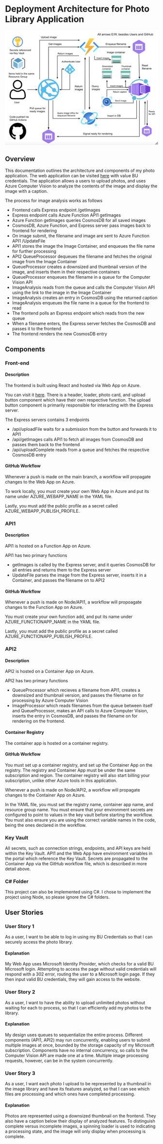 # Deployment Architecture for Photo Library Application

![Architecture Diagram](./assignment-5-diagram.png)

## Overview

This documentation outlines the architecture and components of my photo application. The web application can be visited [here](https://jacob-519-app.azurewebsites.net/) with value BU credentials. The application allows a users to upload photos, and uses Azure Computer Vision to analyze the contents of the image and display the image with a caption.

The process for image analysis works as follows

- Frontend calls Express endpoint /getImages
- Express endpoint calls Azure Function API1 getImages
- Azure Function getImages queries CosmosDB for all saved images
- CosmosDB, Azure Function, and Express server pass images back to frontend for rendering
- On image submit, the filename and image are sent to Azure Function API1 /UpdateFile
- API1 stores the image the Image Container, and enqueues the file name for further processing
- API2 QueueProcessor dequeues the filename and fetches the original image from the Image Container
- QueueProcessor creates a downsized and thumbnail version of the image, and inserts them in their respective containers
- QueueProcessor enqueues the filename in a queue for the Computer Vision API
- ImageAnalysis reads from the queue and calls the Computer Vision API using the link to the image in the Image Container
- ImageAnalysis creates an entry in CosmosDB using the returned caption
- ImageAnalysis enqueues the file name in a queue for the frontend to read
- The frontend polls an Express endpoint which reads from the new queue
- When a filename enters, the Express server fetches the CosmosDB and passes it to the frontend
- The frontend renders the new CosmosDB entry

## Components

### Front-end

#### Description

The frontend is built using React and hosted via Web App on Azure.

You can visit it [here](jacob-519-app.azurewebsites.net). There is a header, loader, photo card, and upload button component which have their own respective function. The upload button component is primarily responsible for interacting with the Express server.

The Express servers contains 3 endpoints

- /api/uploadFile waits for a submission from the button and forwards it to API1
- /api/getImages calls API1 to fetch all images from CosmosDB and passes them back to the frontend
- /api/uploadComplete reads from a queue and fetches the respective CosmosDB entry

#### GitHub Workflow

Whenever a push is made on the main branch, a workflow will propagate changes to the Web App on Azure.

To work locally, you must create your own Web App in Azure and put its name under AZURE_WEBAPP_NAME in the YAML file.

Lastly, you must add the public profile as a secret called AZURE_WEBAPP_PUBLISH_PROFILE.

### API1

#### Description

API1 is hosted on a Function App on Azure.

API1 has two primary functions

- getImages is called by the Express server, and it queries CosmosDB for all entries and returns them to the Express server
- UpdateFile parses the image from the Express server, inserts it in a Container, and passes the filename on to API2

#### GitHub Workflow

Whenever a push is made on Node/API1, a workflow will propoagate changes to the Function App on Azure.

You must create your own function add, and put its name under AZURE_FUNCTIONAPP_NAME in the YAML file.

Lastly, you must add the public profile as a secret called AZURE_FUNCTIONAPP_PUBLISH_PROFILE.

### API2

#### Description

API2 is hosted on a Container App on Azure.

API2 has two primary functions

- QueueProcessor which recieves a filename from API1, creates a downsized and thumbnail version, and passes the filename on for processing by Azure Computer Vision
- ImageProcessor which reads filenames from the queue between itself and QueueProcessor, makes an API calls to Azure Computer Vision, inserts the entry in CosmosDB, and passes the filename on for rendering on the frontend.

#### Container Registry

The container app is hosted on a container registry.

#### GitHub Workflow

You must set up a container registry, and set up the Container App on the registry. The registry and Container App must be under the same subscription and region. The container registry will also start billing your subscription, unlike other Azure tools in this application.

Whenever a push is made on Node/API2, a workflow will propagate changes to the Container App on Azure.

In the YAML file, you must set the registry name, container app name, and resource group name. You must ensure that your environment secrets are configured to point to values in the key vault before starting the workflow. You must also ensure you are using the correct variable names in the code, being the ones declared in the workflow.

### Key Vault

All secrets, such as connection strings, endpoints, and API keys are held within the Key Vault. API1 and the Web App have environment variables in the portal which reference the Key Vault. Secrets are propagated to the Container App via the GitHub workflow file, which is described in more detail above.

### C# Folder

This project can also be implemented using C#. I chose to implement the project using Node, so please ignore the C# folders.

## User Stories

### User Story 1

As a user, I want to be able to log in using my BU Credentials so that I can securely access the photo library.

#### Explanation

My Web App uses Microsoft Identity Provider, which checks for a valid BU Microsoft login. Attempting to access the page without valid credentials will respond with a 302 error, routing the user to a Microsoft login page. If they then input valid BU credentials, they will gain access to the website.

### User Story 2

As a user, I want to have the ability to upload unlimited photos without waiting for each to process, so that I can efficiently add my photos to the library.

#### Explanation

My design uses queues to sequentialize the entire process. Different components (API1, API2) may run concurrently, enabling users to submit multiple images at once, bounded by the storage capacity of my Microsoft subscription. Components have no internal concurrency, so calls to the Computer Vision API are made one at a time. Multiple image processing requests, however, can be in the system concurrently.

### User Story 3

As a user, I want each photo I upload to be represented by a thumbnail in the image library and have its features analyzed, so that I can see which files are processing and which ones have completed processing.

#### Explanation

Photos are represented using a downsized thumbnail on the frontend. They also have a caption below their display of analyzed features. To distinguish complete versus incomplete images, a spinning loader is used to indicating a processing state, and the image will only display when processing is complete.
